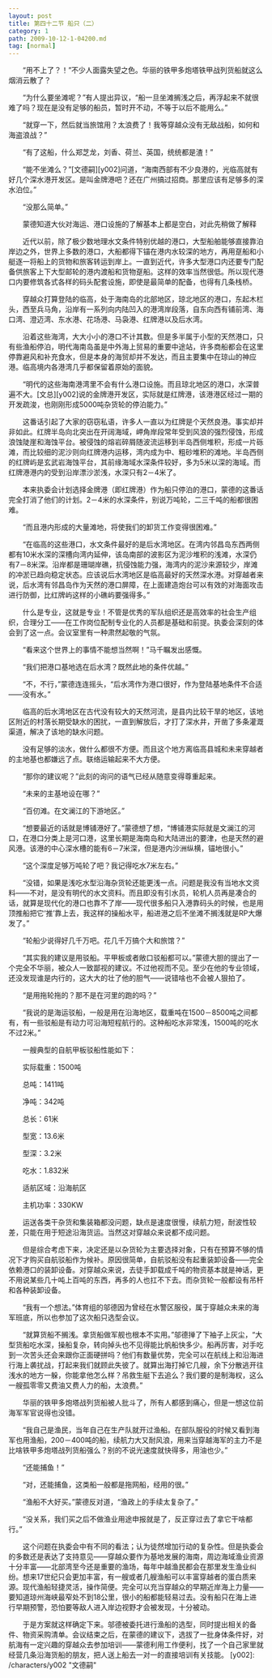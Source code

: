```yaml
---
layout: post
title: 第四十二节 船只（二）
category: 1
path: 2009-10-12-1-04200.md
tag: [normal]
---
```


　　“用不上了？！”不少人面露失望之色。华丽的铁甲多炮塔铁甲战列货船就这么烟消云散了？

　　“为什么要坐滩呢？”有人提出异议，“船一旦坐滩搁浅之后，再浮起来不就很难了吗？现在是没有足够的船员，暂时开不动，不等于以后不能用么。”

　　“就穿一下，然后就当旅馆用？太浪费了！我等穿越众没有无敌战船，如何和海盗浪战？”

　　“有了这船，什么郑芝龙，刘香、荷兰、英国，统统都是渣！”

　　“能不坐滩么？”[文德嗣][y002]问道，“海南西部有不少良港的，光临高就有好几个深水港开发区。是叫金牌港吧？还在广州搞过招商。那里应该有足够多的深水泊位。”

　　“没那么简单。”

　　蒙德知道大伙对海运、港口设施的了解基本上都是空白，对此先稍做了解释

　　近代以前，除了极少数地理水文条件特别优越的港口，大型船舶能够直接靠泊岸边之外，世界上多数的港口，大船都得下锚在港内水较深的地方，再用趸船和小艇逐一将船上的货物和旅客转运到岸上。一直到近代，许多大型港口内还要专门配备供旅客上下大型邮轮的港内渡船和货物趸船。这样的效率当然很低。所以现代港口内要修筑各式各样的码头配套设施，即使是最简单的配备，也得有几条栈桥。

　　穿越众打算登陆的临高，处于海南岛的北部地区，琼北地区的港口，东起木栏头，西至兵马角，沿岸有一系列向内陆凹入的港湾岸段落，自东向西有铺前湾、海口湾、澄迈湾、东水港、花场港、马袅港、红牌港以及后水湾。

　　沿着这些海湾，大大小小的港口不计其数。但是多半属于小型的天然港口，只有些渔船停泊，明代海南岛虽是中外海上贸易的重要中途站，许多商船都会在这里停靠避风和补充食水，但是本身的海贸却并不发达，而且主要集中在琼山的神应港。临高境内各港湾几乎都保留着原始的面貌。

　　“明代的这些海南港湾里不会有什么港口设施。而且琼北地区的港口，水深普遍不大。[文总][y002]说的金牌港开发区，实际就是红牌港，该港港区经过一期的开发疏浚，也刚刚形成5000吨杂货轮的停泊能力。”

　　这番话引起了大家的窃窃私语，许多人一直以为红牌是个天然良港。事实却并非如此。红牌半岛向北突出在开阔海域，岬角岸段常年受到风浪的强烈侵蚀，形成浪蚀陡崖和海蚀平台。被侵蚀的熔岩碎屑随波流运移到半岛西侧堆积，形成一片砾滩，而比较细的泥沙则向红牌港内运移，湾内成为中、粗砂堆积的滩地。半岛西侧的红牌屿是玄武岩海蚀平台，其前缘海域水深条件较好，多为5米以深的海域。而红牌港港内的受到沿岸漂沙淤浅，水深只有2－4米了。

　　本来执委会计划选择金牌港（即红牌港）作为船只停泊的港口，蒙德的这番话完全打消了他们的计划。2－4米的水深条件，别说万吨轮，二三千吨的船都很困难。

　　“而且港内形成的大量滩地，将使我们的卸货工作变得很困难。”

　　“在临高的这些港口，水文条件最好的是后水湾地区。在湾内邻昌岛东西两侧都有10米水深的深槽向湾内延伸，该岛南部的波影区为泥沙堆积的浅滩，水深仍有7－8米深。沿岸都是珊瑚岸礁，抗侵蚀能力强，海湾内的泥沙来源较少，岸滩的冲淤已趋向稳定状态。应该说后水湾地区是临高最好的天然深水港。对穿越者来说，后水湾有邻昌岛作为天然的港口屏障，在上面建造炮台可以有效的对海面攻击进行防御，比红牌屿这样的小礁屿要强得多。”

　　什么是专业，这就是专业！不管是优秀的军队组织还是高效率的社会生产组织，合理分工——在工作岗位配制专业化的人员都是基础和前提。执委会深刻的体会到了这一点。会议室里有一种肃然起敬的气氛。

　　“看来这个世界上的事情不能想当然啊！”马千瞩发出感慨。

　　“我们把港口基地选在后水湾？既然此地的条件优越。”

　　“不，不行，”蒙德连连摇头，“后水湾作为港口很好，作为登陆基地条件不合适——没有水。”

　　临高的后水湾地区在古代没有较大的天然河流，是县内比较干旱的地区，该地区附近的村落长期受缺水的困扰，一直到解放后，才打了深水井，开凿了多条灌溉渠道，解决了该地的缺水问题。

　　没有足够的淡水，做什么都很不方便。而且这个地方离临高县城和未来穿越者的主地基也都嫌远了点。联络运输起来不大方便。

　　“那你的建议呢？”此刻的询问的语气已经从随意变得尊重起来。

　　“未来的主基地设在哪？”

　　“百仞滩。在文澜江的下游地区。”

　　“想要最近的话就是博铺港好了。”蒙德想了想，“博铺港实际就是文澜江的河口，在港口分类上是河口港，这里长期是海南岛和大陆进出的要津，也是天然的避风港。该港的中心深水槽的能有6－7米深，但是港内沙洲纵横，锚地很小。”

　　“这个深度足够万吨轮了吧？我记得吃水7米左右。”

　　“没错，如果是浅吃水型沿海杂货轮还能更浅一点。问题是我没有当地水文资料——不对，是没有明代的水文资料。而且即没有引水员，轮机人员再是凑合的话，就算是现代化的港口也靠不了岸——现代很多船只入港靠码头的时候，也是用顶推船把它‘推’靠上去，我这样的操船水平，船进港之后不坐滩不搁浅就是RP大爆发了。”

　　“轮船少说得好几千万吧。花几千万搞个大和旅馆？”

　　“其实我的建议是用驳船。平甲板或者敞口驳船都可以。”蒙德大胆的提出了一个完全不华丽，被众人一致鄙视的建议。不过他视而不见。至少在他的专业领域，还没发现谁是内行的，这大大的壮了他的胆气——说错啥也不会被人狠拍了。

　　“是用拖轮拖的？那不是在河里的跑的吗？”

　　“我说的是海运驳船，一般是用在沿海地区，载重吨在1500－8500吨之间都有，有一些驳船是有动力可沿海短程航行的。这种船吃水非常浅，1500吨的吃水不过2米。”

　　一艘典型的自航甲板驳船性能如下：

　　实际载重：1500吨

　　总吨：1411吨

　　净吨：342吨

　　总长：61米

　　型宽：13.6米

　　型深：3.2米

　　吃水：1.832米

　　适航区域：沿海航区

　　主机功率：330KW

　　运送各类干杂货和集装箱都没问题，缺点是速度很慢，续航力短，耐波性较差，只能在用于短途沿海货运。当然这对穿越众来说都不成问题。

　　但是综合考虑下来，决定还是以杂货轮为主要选择对象，只有在预算不够的情况下才购买自航驳船作为候补。原因很简单，自航驳船没有起重装卸设备——完全依赖港口的装卸设备。对穿越众来说，去徒手卸载成千吨的物资基本就是神话，更不用说某些几十吨上百吨的东西，再多的人也扛不下去。而杂货轮一般都设有吊杆和各种装卸设备。

　　“我有一个想法。”体育组的邬德因为曾经在水警区服役，属于穿越众未来的海军班底，所以也参加了这次船只选型会议。

　　“就算货船不搁浅。拿货船做军舰也根本不实用。”邬德掸了下袖子上灰尘，“大型货船吃水深，操船复杂，转向掉头也不见得能比帆船快多少。船再厉害，对手吃到一次苦头还会来跟你正面硬拼吗？他们有数量优势，完全可以在航线上和沿海进行海上袭扰战，打起来我们就顾此失彼了。就算出海打掉它几艘，余下分散逃开往浅水的地方一躲，你能拿他怎么样？吊救生艇下去追么？我们要的是制海权，这么一艘孤零零又费油又费人力的船，太浪费。”

　　华丽的铁甲多炮塔战列货船被人批斗了，所有人都感到痛心，但是一想这位前海军军官说得也没错。

　　“我自己是渔民，当年自己在生产队就开过渔船。在部队服役的时候又看到海军也用渔船，200－400吨的船，续航力大又耐风浪，用来当穿越海军的主力不是比啥铁甲多炮塔战列货船强么？别的不说光速度就快得多，用油也少。”

　　“还能捕鱼！”

　　“对，还能捕鱼，这类船一般都是拖网船，经用的很。”

　　“渔船不大好买。”蒙德反对道，“渔政上的手续太复杂了。”

　　“没关系，我们买之后不做渔业用途申报就是了，反正穿过去了拿它干啥都行。”

　　这个问题在执委会中有不同的看法；认为徒然增加行动的复杂性。但是执委会的多数还是表达了支持意见——穿越众要作为基地发展的海南，周边海域渔业资源十分丰富——北部湾至今还是重要的渔场，每年中越渔民都会在那里发生渔业纠纷。想来17世纪只会更加丰富，有一艘或者几艘渔船可以丰富穿越者的蛋白质来源。现代渔船轻捷灵活，操作简便。完全可以充当穿越众的早期近岸海上力量——要知道琼州海峡最窄处不到18公里，很小的船都能轻易过去。没有船只在海上进行早期预警，恐怕要等敌人进入岸边视野才会被发现，十分被动。

　　于是方案就这样确定下来。邬德被委托进行渔船的选型，同时提出相关的备件、物资采购清单。会议结束之后，在蒙德的建议下，选拔了一批身体条件好，对航海有一定兴趣的穿越众去参加培训——蒙德利用工作便利，找了一个自己家里就经营几条沿海货船的朋友，把人送上船去一对一的直接培训有关技能。
[y002]: /characters/y002 "文德嗣"
